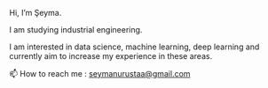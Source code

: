 Hi, I’m Şeyma.

I am studying industrial engineering.

I am interested in data science, machine learning, deep learning and currently aim to increase my experience in these areas.

📫 How to reach me : seymanurustaa@gmail.com

<!---
seymanurusta/seymanurusta is a ✨ special ✨ repository because its `README.md` (this file) appears on your GitHub profile.
You can click the Preview link to take a look at your changes.
--->
